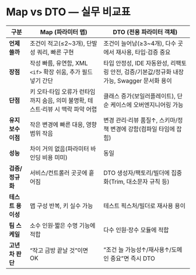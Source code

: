 # Map vs DTO — 실무 비교표

| 구분          | Map (파라미터 맵)                                    | DTO (전용 파라미터 객체)                                            |
| ----------- | ----------------------------------------------- | ----------------------------------------------------------- |
| **언제 쓸까**   | 조건이 적고(≤2~3개), 단발성 쿼리, 빠른 구현                    | 조건이 늘어남(≥3~4개), 다수 곳에서 재사용, 타입·검증 중요                        |
| **장점**      | 작성 빠름, 유연함, XML `<if>` 확장 쉬움, 추가 필드 넣기 간단       | 타입 안정성, IDE 자동완성, 리팩토링 안전, 검증/기본값/정규화 내장 가능, Swagger 문서화 용이 |
| **단점**      | 키 오타·타입 오류가 런타임까지 숨음, 의미 불명확, 테스트·리뷰 시 맥락 파악 어렵 | 클래스 증가(보일러플레이트), 단순 케이스에 오버엔지니어링 가능                         |
| **유지보수 이점** | 작은 변경에 빠른 대응, 영향 범위 작음                          | 변경 관리·리뷰 품질↑, 스키마/정책 변경에 강함(컴파일 타임에 잡힘)                     |
| **성능**      | 차이 거의 없음(파라미터 바인딩 비용 미미)                        | 동일                                                          |
| **검증/정규화**  | 서비스/컨트롤러 곳곳에 흩어짐                                | DTO 생성자/팩토리/빌더에 집중화(Trim, 대소문자 규칙 등)                        |
| **테스트 용이성** | 맵 구성 반복, 키 실수 가능                                | 테스트 픽스처/빌더로 재사용 용이                                          |
| **팀 스케일**   | 소수 인원·짧은 수명 기능에 적합                              | 다수 인원·장수 모듈에 적합                                             |
| **고년차 판단**  | “작고 금방 끝날 것”이면 OK                               | “조건 늘 가능성↑/재사용↑/도메인 중요”면 즉시 DTO                             |


